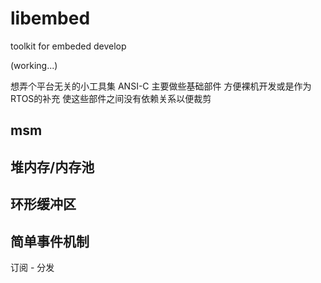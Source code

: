 # libembed
toolkit for embeded develop

(working...)

想弄个平台无关的小工具集 ANSI-C
主要做些基础部件 方便裸机开发或是作为RTOS的补充
使这些部件之间没有依赖关系以便裁剪

## msm

## 堆内存/内存池


## 环形缓冲区


## 简单事件机制
订阅 - 分发
